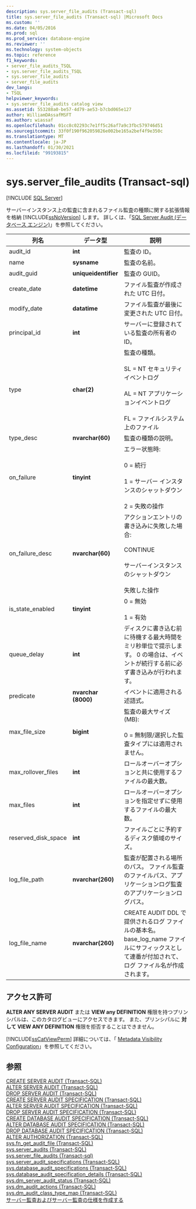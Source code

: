 ```yaml
---
description: sys.server_file_audits (Transact-sql)
title: sys.server_file_audits (Transact-sql) |Microsoft Docs
ms.custom: ''
ms.date: 04/05/2016
ms.prod: sql
ms.prod_service: database-engine
ms.reviewer: ''
ms.technology: system-objects
ms.topic: reference
f1_keywords:
- server_file_audits_TSQL
- sys.server_file_audits_TSQL
- sys.server_file_audits
- server_file_audits
dev_langs:
- TSQL
helpviewer_keywords:
- sys.server_file_audits catalog view
ms.assetid: 553288a0-be57-4d79-ae53-b7cbd065e127
author: WilliamDAssafMSFT
ms.author: wiassaf
ms.openlocfilehash: 01cc8c02293c7e1ff5c26af7a9c3fbc579746d51
ms.sourcegitcommit: 33f0f190f962059826e002be165a2bef4f9e350c
ms.translationtype: MT
ms.contentlocale: ja-JP
ms.lasthandoff: 01/30/2021
ms.locfileid: "99193815"
---
```

# <a name="sysserver_file_audits-transact-sql"></a>sys.server_file_audits (Transact-sql)
[!INCLUDE [SQL Server](../../includes/applies-to-version/sqlserver.md)]

  サーバーインスタンス上の監査に含まれるファイル監査の種類に関する拡張情報を格納 [!INCLUDE[ssNoVersion](../../includes/ssnoversion-md.md)] します。 詳しくは、「[SQL Server Audit &#40;データベース エンジン&#41;](../../relational-databases/security/auditing/sql-server-audit-database-engine.md)」を参照してください。  
  
|列名|データ型|説明|  
|-----------------|---------------|-----------------|  
|audit_id|**int**|監査の ID。|  
|name|**sysname**|監査の名前。|  
|audit_guid|**uniqueidentifier**|監査の GUID。|  
|create_date|**datetime**|ファイル監査が作成された UTC 日付。|  
|modify_date|**datatime**|ファイル監査が最後に変更された UTC 日付。|  
|principal_id|**int**|サーバーに登録されている監査の所有者の ID。|  
|type|**char(2)**|監査の種類。<br /><br /> SL = NT セキュリティイベントログ<br /><br /> AL = NT アプリケーションイベントログ<br /><br /> FL = ファイルシステム上のファイル|  
|type_desc|**nvarchar(60)**|監査の種類の説明。|  
|on_failure|**tinyint**|エラー状態時:<br /><br /> 0 = 続行<br /><br /> 1 = サーバー インスタンスのシャットダウン<br /><br /> 2 = 失敗の操作|  
|on_failure_desc|**nvarchar(60)**|アクションエントリの書き込みに失敗した場合:<br /><br /> CONTINUE<br /><br /> サーバーインスタンスのシャットダウン<br /><br /> 失敗した操作|  
|is_state_enabled|**tinyint**|0 = 無効<br /><br /> 1 = 有効|  
|queue_delay|**int**|ディスクに書き込む前に待機する最大時間をミリ秒単位で提示します。 0 の場合は、イベントが続行する前に必ず書き込みが行われます。|  
|predicate|**nvarchar (8000)**|イベントに適用される述語式。|  
|max_file_size|**bigint**|監査の最大サイズ (MB):<br /><br /> 0 = 無制限/選択した監査タイプには適用されません。|  
|max_rollover_files|**int**|ロールオーバーオプションと共に使用するファイルの最大数。|  
|max_files|**int**|ロールオーバーオプションを指定せずに使用するファイルの最大数。|  
|reserved_disk_space|**int**|ファイルごとに予約するディスク領域のサイズ。|  
|log_file_path|**nvarchar(260)**|監査が配置される場所のパス。 ファイル監査のファイルパス、アプリケーションログ監査のアプリケーションログパス。|  
|log_file_name|**nvarchar(260)**|CREATE AUDIT DDL で提供されるログ ファイルの基本名。 base_log_name ファイルにサフィックスとして連番が付加されて、ログ ファイル名が作成されます。|  
  
## <a name="permissions"></a>アクセス許可  
 **ALTER ANY SERVER AUDIT** または **VIEW any DEFINITION** 権限を持つプリンシパルは、このカタログビューにアクセスできます。 また、プリンシパルに **対して VIEW ANY DEFINITION** 権限を拒否することはできません。  
  
 [!INCLUDE[ssCatViewPerm](../../includes/sscatviewperm-md.md)] 詳細については、「 [Metadata Visibility Configuration](../../relational-databases/security/metadata-visibility-configuration.md)」を参照してください。  
  
## <a name="see-also"></a>参照  
 [CREATE SERVER AUDIT &#40;Transact-SQL&#41;](../../t-sql/statements/create-server-audit-transact-sql.md)   
 [ALTER SERVER AUDIT &#40;Transact-SQL&#41;](../../t-sql/statements/alter-server-audit-transact-sql.md)   
 [DROP SERVER AUDIT &#40;Transact-SQL&#41;](../../t-sql/statements/drop-server-audit-transact-sql.md)   
 [CREATE SERVER AUDIT SPECIFICATION &#40;Transact-SQL&#41;](../../t-sql/statements/create-server-audit-specification-transact-sql.md)   
 [ALTER SERVER AUDIT SPECIFICATION &#40;Transact-SQL&#41;](../../t-sql/statements/alter-server-audit-specification-transact-sql.md)   
 [DROP SERVER AUDIT SPECIFICATION &#40;Transact-SQL&#41;](../../t-sql/statements/drop-server-audit-specification-transact-sql.md)   
 [CREATE DATABASE AUDIT SPECIFICATION &#40;Transact-SQL&#41;](../../t-sql/statements/create-database-audit-specification-transact-sql.md)   
 [ALTER DATABASE AUDIT SPECIFICATION &#40;Transact-SQL&#41;](../../t-sql/statements/alter-database-audit-specification-transact-sql.md)   
 [DROP DATABASE AUDIT SPECIFICATION &#40;Transact-SQL&#41;](../../t-sql/statements/drop-database-audit-specification-transact-sql.md)   
 [ALTER AUTHORIZATION &#40;Transact-SQL&#41;](../../t-sql/statements/alter-authorization-transact-sql.md)   
 [sys.fn_get_audit_file &#40;Transact-SQL&#41;](../../relational-databases/system-functions/sys-fn-get-audit-file-transact-sql.md)   
 [sys.server_audits &#40;Transact-SQL&#41;](../../relational-databases/system-catalog-views/sys-server-audits-transact-sql.md)   
 [sys.server_file_audits (Transact-sql)](../../relational-databases/system-catalog-views/sys-server-file-audits-transact-sql.md)   
 [sys.server_audit_specifications &#40;Transact-SQL&#41;](../../relational-databases/system-catalog-views/sys-server-audit-specifications-transact-sql.md)   
 [sys.database_audit_specifications &#40;Transact-SQL&#41;](../../relational-databases/system-catalog-views/sys-database-audit-specifications-transact-sql.md)   
 [sys.database_audit_specification_details &#40;Transact-SQL&#41;](../../relational-databases/system-catalog-views/sys-database-audit-specification-details-transact-sql.md)   
 [sys.dm_server_audit_status &#40;Transact-SQL&#41;](../../relational-databases/system-dynamic-management-views/sys-dm-server-audit-status-transact-sql.md)   
 [sys.dm_audit_actions &#40;Transact-SQL&#41;](../../relational-databases/system-dynamic-management-views/sys-dm-audit-actions-transact-sql.md)   
 [sys.dm_audit_class_type_map &#40;Transact-SQL&#41;](../../relational-databases/system-dynamic-management-views/sys-dm-audit-class-type-map-transact-sql.md)   
 [サーバー監査およびサーバー監査の仕様を作成する](../../relational-databases/security/auditing/create-a-server-audit-and-server-audit-specification.md)  
  
  
